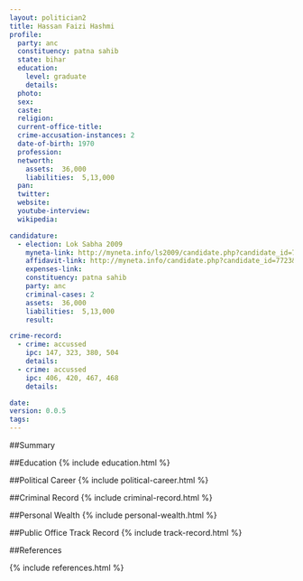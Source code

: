 ```yaml
---
layout: politician2
title: Hassan Faizi Hashmi
profile: 
  party: anc
  constituency: patna sahib
  state: bihar
  education: 
    level: graduate
    details: 
  photo: 
  sex: 
  caste: 
  religion: 
  current-office-title: 
  crime-accusation-instances: 2
  date-of-birth: 1970
  profession: 
  networth: 
    assets:  36,000
    liabilities:  5,13,000
  pan: 
  twitter: 
  website: 
  youtube-interview: 
  wikipedia: 

candidature: 
  - election: Lok Sabha 2009
    myneta-link: http://myneta.info/ls2009/candidate.php?candidate_id=7723
    affidavit-link: http://myneta.info/candidate.php?candidate_id=7723&scan=original
    expenses-link: 
    constituency: patna sahib 
    party: anc
    criminal-cases: 2
    assets:  36,000
    liabilities:  5,13,000
    result:  

crime-record: 
  - crime: accussed
    ipc: 147, 323, 380, 504
    details:    
  - crime: accussed
    ipc: 406, 420, 467, 468
    details:    

date: 
version: 0.0.5
tags: 
---
```

##Summary


##Education
{% include education.html %}


##Political Career
{% include political-career.html %}


##Criminal Record
{% include criminal-record.html %}


##Personal Wealth
{% include personal-wealth.html %}


##Public Office Track Record
{% include track-record.html %}


##References


{% include references.html %}